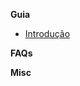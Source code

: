 **Guia**
* [Introdução](https://github.com/hicetnunc2000/hicetnunc/wiki/pt:Introduction)

**FAQs**

**Misc**
